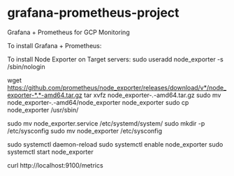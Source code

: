 # grafana-prometheus-project
Grafana + Prometheus for GCP Monitoring

To install Grafana + Prometheus:



To install Node Exporter on Target servers:
sudo useradd node_exporter -s /sbin/nologin

wget https://github.com/prometheus/node_exporter/releases/download/v*/node_exporter-*.*-amd64.tar.gz
tar xvfz node_exporter-*.*-amd64.tar.gz
sudo mv node_exporter-*.*-amd64/node_exporter node_exporter
sudo cp node_exporter /usr/sbin/

sudo mv node_exporter.service /etc/systemd/system/
sudo mkdir -p /etc/sysconfig
sudo mv node_exporter /etc/sysconfig

sudo systemctl daemon-reload
sudo systemctl enable node_exporter
sudo systemctl start node_exporter

curl http://localhost:9100/metrics
